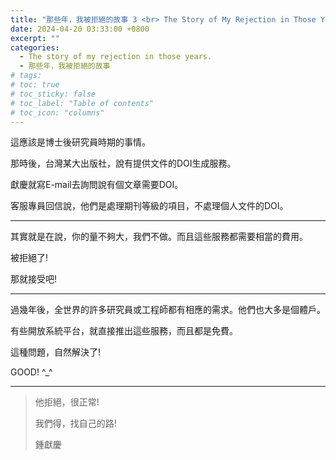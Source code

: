 ```yaml
---
title: "那些年，我被拒絕的故事 3 <br> The Story of My Rejection in Those Years. 3"
date: 2024-04-20 03:33:00 +0800
excerpt: ""
categories: 
  - The story of my rejection in those years.
  - 那些年，我被拒絕的故事
# tags:
# toc: true
# toc_sticky: false
# toc_label: "Table of contents"
# toc_icon: "columns"
---
```


這應該是博士後研究員時期的事情。

那時後，台灣某大出版社，說有提供文件的DOI生成服務。

獻慶就寫E-mail去詢問說有個文章需要DOI。

客服專員回信說，他們是處理期刊等級的項目，不處理個人文件的DOI。

-----

其實就是在說，你的量不夠大，我們不做。而且這些服務都需要相當的費用。

被拒絕了!

那就接受吧!

-----

過幾年後，全世界的許多研究員或工程師都有相應的需求。他們也大多是個體戶。

有些開放系統平台，就直接推出這些服務，而且都是免費。

這種問題，自然解決了! 

GOOD! ^_^

-----

> 他拒絕，很正常!
> 
> 我們得，找自己的路!
>
> 鍾獻慶
